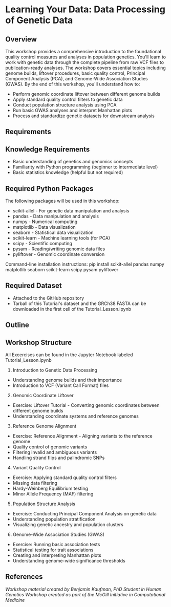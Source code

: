 # Learning Your Data: Data Processing of Genetic Data
## Overview
This workshop provides a comprehensive introduction to the foundational quality control measures and analyses in population genetics. You'll learn to work with genetic data through the complete pipeline from raw VCF files to publication-ready analyses. The workshop covers essential topics including genome builds, liftover procedures, basic quality control, Principal Component Analysis (PCA), and Genome-Wide Association Studies (GWAS).
By the end of this workshop, you'll understand how to:

  * Perform genomic coordinate liftover between different genome builds
  * Apply standard quality control filters to genetic data
  * Conduct population structure analysis using PCA
  * Run basic GWAS analyses and interpret Manhattan plots
  * Process and standardize genetic datasets for downstream analysis

## Requirements
## Knowledge Requirements

  * Basic understanding of genetics and genomics concepts
  * Familiarity with Python programming (beginner to intermediate level)
  * Basic statistics knowledge (helpful but not required)

## Required Python Packages
The following packages will be used in this workshop:
  
  * scikit-allel - For genetic data manipulation and analysis
  * pandas - Data manipulation and analysis
  * numpy - Numerical computing
  * matplotlib - Data visualization
  * seaborn - Statistical data visualization
  * scikit-learn - Machine learning tools (for PCA)
  * scipy - Scientific computing
  * pysam - Reading/writing genomic data files
  * pyliftover - Genomic coordinate conversion
  
  Command-line installation instructions: pip install scikit-allel pandas numpy matplotlib seaborn scikit-learn scipy pysam pyliftover
## Required Dataset 
  * Attached to the GitHub repository
  * Tarball of this Tutorial's dataset and the GRCh38 FASTA can be downloaded in the first cell of the Tutorial_Lesson.ipynb

## Outline
## Workshop Structure
All Excercises can be found in the Jupyter Notebook labeled Tutorial_Lesson.ipynb

1. Introduction to Genetic Data Processing

* Understanding genome builds and their importance
* Introduction to VCF (Variant Call Format) files


2. Genomic Coordinate Liftover

* Exercise: Liftover Tutorial - Converting genomic coordinates between different genome builds 
* Understanding coordinate systems and reference genomes


3. Reference Genome Alignment

* Exercise: Reference Alignment - Aligning variants to the reference genome
* Quality control of genomic variants
* Filtering invalid and ambiguous variants
* Handling strand flips and palindromic SNPs

4. Variant Quality Control

* Exercise: Applying standard quality control filters
* Missing data filtering
* Hardy-Weinberg Equilibrium testing
* Minor Allele Frequency (MAF) filtering

5. Population Structure Analysis

* Exercise: Conducting Principal Component Analysis on genetic data
* Understanding population stratification
* Visualizing genetic ancestry and population clusters

6. Genome-Wide Association Studies (GWAS)

* Exercise: Running basic association tests
* Statistical testing for trait associations
* Creating and interpreting Manhattan plots
* Understanding genome-wide significance thresholds
## References
*Workshop material created by Benjamin Kaufman, PhD Student in Human Genetics*
*Workshop created as part of the McGill Initiative in Computational Medicine*
